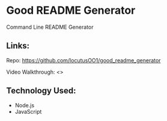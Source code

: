 # Good README Generator
Command Line README Generator

## Links:
Repo: <https://github.com/locutusOO1/good_readme_generator>

Video Walkthrough: <>

## Technology Used:
* Node.js
* JavaScript
